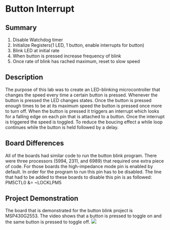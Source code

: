 # Button Interrupt
## Summary
1. Disable Watchdog timer
2. Initialize Registers(1 LED, 1 button, enable interrupts for button)
3. Blink LED at initial rate
4. When button is pressed increase frequency of blink
5. Once rate of blink has rached maximum, reset to slow speed
## Description
The purpose of this lab was to create an LED-blinking microcontroller that changes the speed every time a certain button is pressed.  Whenever the button is pressed the LED changes states.  Once the button is pressed enough times to be at its maximum speed the button is pressed once more to turn off.  When the button is pressed it triggers an interrupt which looks for a falling edge on each pin that is attached to a button.  Once the interrupt is triggered the speed is toggled.  To reduce the boucing effect a while loop continues while the button is held followed by a delay.

## Board Differences
All of the boards had similar code to run the button blink program. There were three processors (5994, 2311, and 6989) that required one extra piece of code. For those boards the high-impedance mode pin is enabled by default. In order for the program to run this pin has to be disabled. The line that had to be added to these boards to disable this pin is as followed: PM5CTL0 &= ~LOCKLPM5
## Project Demonstration
The board that is demonstrated for the button blink project is MSP430G2553.  The video shows that a button is pressed to toggle on and the same button is pressed to toggle off.
![](https://media.giphy.com/media/l1J9PbAA97nCNRTtS/giphy.gif)
